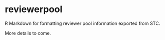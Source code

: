 # reviewerpool
R Markdown for formatting reviewer pool information exported from STC.


More details to come.
